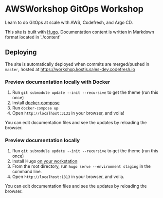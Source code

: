 

# AWSWorkshop GitOps Workshop 

Learn to do GitOps at scale with AWS, Codefresh, and Argo CD. 


This site is built with [Hugo](https://gohugo.io). Documentation content is written in Markdown format located in './content'

## Deploying

The site is automatically deployed when commits are merged/pushed in `master`, hosted at https://workshop.kostis.sales-dev.codefresh.io

### Preview documentation locally with Docker 

1. Run `git submodule update --init --recursive` to get the theme (run this once)
1. Install [docker-compose](https://docs.docker.com/compose/)
1. Run `docker-compose up`
1. Open `http://localhost:3131` in your browser, and voila!

You can edit documentation files and see the updates by reloading the browser.

### Preview documentation locally 

1. Run `git submodule update --init --recursive` to get the theme (run this once)
1. Install Hugo [on your workstation](https://gohugo.io/getting-started/installing/)
1. From the root directory, run `hugo serve --environment staging` in the command line.
1. Open `http://localhost:1313` in your browser, and voila.

You can edit documentation files and see the updates by reloading the browser.